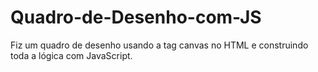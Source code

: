 # Quadro-de-Desenho-com-JS
Fiz um quadro de desenho usando a tag canvas no HTML e construindo toda a lógica com JavaScript.
